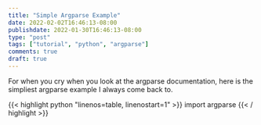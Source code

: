 ```yaml
---
title: "Simple Argparse Example"
date: 2022-02-02T16:46:13-08:00
publishdate: 2022-01-30T16:46:13-08:00
type: "post"
tags: ["tutorial", "python", "argparse"]
comments: true
draft: true
---
```


For when you cry when you look at the argparse documentation, here is the simpliest argparse example I always come back to.

{{< highlight python "linenos=table, linenostart=1" >}}
import argparse
{{< / highlight >}}